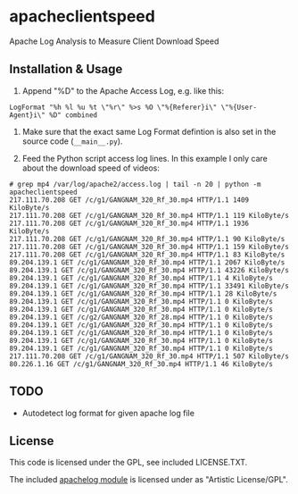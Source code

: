 apacheclientspeed
=================

Apache Log Analysis to Measure Client Download Speed

Installation & Usage
--------------------

1. Append "%D" to the Apache Access Log, e.g. like this:

```
LogFormat "%h %l %u %t \"%r\" %>s %O \"%{Referer}i\" \"%{User-Agent}i\" %D" combined
```

1. Make sure that the exact same Log Format defintion is also set in the source code (`__main__.py`).

1. Feed the Python script access log lines. In this example I only care about the download speed of videos:

```
# grep mp4 /var/log/apache2/access.log | tail -n 20 | python -m apacheclientspeed
217.111.70.208 GET /c/g1/GANGNAM_320_Rf_30.mp4 HTTP/1.1 1409 KiloByte/s
217.111.70.208 GET /c/g1/GANGNAM_320_Rf_30.mp4 HTTP/1.1 119 KiloByte/s
217.111.70.208 GET /c/g1/GANGNAM_320_Rf_30.mp4 HTTP/1.1 1936 KiloByte/s
217.111.70.208 GET /c/g1/GANGNAM_320_Rf_30.mp4 HTTP/1.1 90 KiloByte/s
217.111.70.208 GET /c/g1/GANGNAM_320_Rf_30.mp4 HTTP/1.1 159 KiloByte/s
217.111.70.208 GET /c/g1/GANGNAM_320_Rf_30.mp4 HTTP/1.1 83 KiloByte/s
89.204.139.1 GET /c/g1/GANGNAM_320_Rf_30.mp4 HTTP/1.1 2067 KiloByte/s
89.204.139.1 GET /c/g1/GANGNAM_320_Rf_30.mp4 HTTP/1.1 43226 KiloByte/s
89.204.139.1 GET /c/g1/GANGNAM_320_Rf_30.mp4 HTTP/1.1 4 KiloByte/s
89.204.139.1 GET /c/g1/GANGNAM_320_Rf_30.mp4 HTTP/1.1 33491 KiloByte/s
89.204.139.1 GET /c/g1/GANGNAM_320_Rf_30.mp4 HTTP/1.1 28 KiloByte/s
89.204.139.1 GET /c/g1/GANGNAM_320_Rf_30.mp4 HTTP/1.1 0 KiloByte/s
89.204.139.1 GET /c/g1/GANGNAM_320_Rf_30.mp4 HTTP/1.1 0 KiloByte/s
89.204.139.1 GET /c/g2/GANGNAM_320_Rf_28.mp4 HTTP/1.1 0 KiloByte/s
89.204.139.1 GET /c/g1/GANGNAM_320_Rf_30.mp4 HTTP/1.1 0 KiloByte/s
89.204.139.1 GET /c/g1/GANGNAM_320_Rf_30.mp4 HTTP/1.1 0 KiloByte/s
89.204.139.1 GET /c/g1/GANGNAM_320_Rf_30.mp4 HTTP/1.1 0 KiloByte/s
89.204.139.1 GET /c/g1/GANGNAM_320_Rf_30.mp4 HTTP/1.1 0 KiloByte/s
217.111.70.208 GET /c/g1/GANGNAM_320_Rf_30.mp4 HTTP/1.1 507 KiloByte/s
80.226.1.16 GET /c/g1/GANGNAM_320_Rf_30.mp4 HTTP/1.1 46 KiloByte/s
```

TODO
----

* Autodetect log format for given apache log file


License
-------

This code is licensed under the GPL, see included LICENSE.TXT.

The included [apachelog module](https://code.google.com/p/apachelog/) is licensed under as "Artistic License/GPL".

